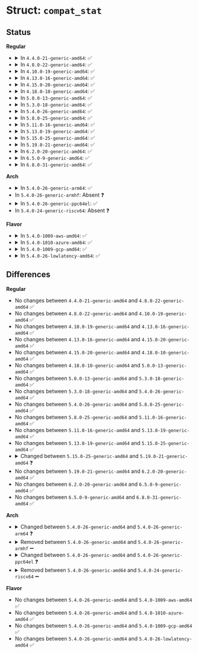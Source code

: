 # Struct: <code>compat_stat</code>

## Status
<b>Regular</b>
<ul>
<li>
<details>
<summary>In <code>4.4.0-21-generic-amd64</code>: ✅</summary>

```c
struct compat_stat {
    compat_dev_t st_dev;
    u16 __pad1;
    compat_ino_t st_ino;
    compat_mode_t st_mode;
    compat_nlink_t st_nlink;
    __compat_uid_t st_uid;
    __compat_gid_t st_gid;
    compat_dev_t st_rdev;
    u16 __pad2;
    u32 st_size;
    u32 st_blksize;
    u32 st_blocks;
    u32 st_atime;
    u32 st_atime_nsec;
    u32 st_mtime;
    u32 st_mtime_nsec;
    u32 st_ctime;
    u32 st_ctime_nsec;
    u32 __unused4;
    u32 __unused5;
}
```
</details>
</li>
<li>
<details>
<summary>In <code>4.8.0-22-generic-amd64</code>: ✅</summary>

```c
struct compat_stat {
    compat_dev_t st_dev;
    u16 __pad1;
    compat_ino_t st_ino;
    compat_mode_t st_mode;
    compat_nlink_t st_nlink;
    __compat_uid_t st_uid;
    __compat_gid_t st_gid;
    compat_dev_t st_rdev;
    u16 __pad2;
    u32 st_size;
    u32 st_blksize;
    u32 st_blocks;
    u32 st_atime;
    u32 st_atime_nsec;
    u32 st_mtime;
    u32 st_mtime_nsec;
    u32 st_ctime;
    u32 st_ctime_nsec;
    u32 __unused4;
    u32 __unused5;
}
```
</details>
</li>
<li>
<details>
<summary>In <code>4.10.0-19-generic-amd64</code>: ✅</summary>

```c
struct compat_stat {
    compat_dev_t st_dev;
    u16 __pad1;
    compat_ino_t st_ino;
    compat_mode_t st_mode;
    compat_nlink_t st_nlink;
    __compat_uid_t st_uid;
    __compat_gid_t st_gid;
    compat_dev_t st_rdev;
    u16 __pad2;
    u32 st_size;
    u32 st_blksize;
    u32 st_blocks;
    u32 st_atime;
    u32 st_atime_nsec;
    u32 st_mtime;
    u32 st_mtime_nsec;
    u32 st_ctime;
    u32 st_ctime_nsec;
    u32 __unused4;
    u32 __unused5;
}
```
</details>
</li>
<li>
<details>
<summary>In <code>4.13.0-16-generic-amd64</code>: ✅</summary>

```c
struct compat_stat {
    compat_dev_t st_dev;
    u16 __pad1;
    compat_ino_t st_ino;
    compat_mode_t st_mode;
    compat_nlink_t st_nlink;
    __compat_uid_t st_uid;
    __compat_gid_t st_gid;
    compat_dev_t st_rdev;
    u16 __pad2;
    u32 st_size;
    u32 st_blksize;
    u32 st_blocks;
    u32 st_atime;
    u32 st_atime_nsec;
    u32 st_mtime;
    u32 st_mtime_nsec;
    u32 st_ctime;
    u32 st_ctime_nsec;
    u32 __unused4;
    u32 __unused5;
}
```
</details>
</li>
<li>
<details>
<summary>In <code>4.15.0-20-generic-amd64</code>: ✅</summary>

```c
struct compat_stat {
    compat_dev_t st_dev;
    u16 __pad1;
    compat_ino_t st_ino;
    compat_mode_t st_mode;
    compat_nlink_t st_nlink;
    __compat_uid_t st_uid;
    __compat_gid_t st_gid;
    compat_dev_t st_rdev;
    u16 __pad2;
    u32 st_size;
    u32 st_blksize;
    u32 st_blocks;
    u32 st_atime;
    u32 st_atime_nsec;
    u32 st_mtime;
    u32 st_mtime_nsec;
    u32 st_ctime;
    u32 st_ctime_nsec;
    u32 __unused4;
    u32 __unused5;
}
```
</details>
</li>
<li>
<details>
<summary>In <code>4.18.0-10-generic-amd64</code>: ✅</summary>

```c
struct compat_stat {
    compat_dev_t st_dev;
    u16 __pad1;
    compat_ino_t st_ino;
    compat_mode_t st_mode;
    compat_nlink_t st_nlink;
    __compat_uid_t st_uid;
    __compat_gid_t st_gid;
    compat_dev_t st_rdev;
    u16 __pad2;
    u32 st_size;
    u32 st_blksize;
    u32 st_blocks;
    u32 st_atime;
    u32 st_atime_nsec;
    u32 st_mtime;
    u32 st_mtime_nsec;
    u32 st_ctime;
    u32 st_ctime_nsec;
    u32 __unused4;
    u32 __unused5;
}
```
</details>
</li>
<li>
<details>
<summary>In <code>5.0.0-13-generic-amd64</code>: ✅</summary>

```c
struct compat_stat {
    compat_dev_t st_dev;
    u16 __pad1;
    compat_ino_t st_ino;
    compat_mode_t st_mode;
    compat_nlink_t st_nlink;
    __compat_uid_t st_uid;
    __compat_gid_t st_gid;
    compat_dev_t st_rdev;
    u16 __pad2;
    u32 st_size;
    u32 st_blksize;
    u32 st_blocks;
    u32 st_atime;
    u32 st_atime_nsec;
    u32 st_mtime;
    u32 st_mtime_nsec;
    u32 st_ctime;
    u32 st_ctime_nsec;
    u32 __unused4;
    u32 __unused5;
}
```
</details>
</li>
<li>
<details>
<summary>In <code>5.3.0-18-generic-amd64</code>: ✅</summary>

```c
struct compat_stat {
    compat_dev_t st_dev;
    u16 __pad1;
    compat_ino_t st_ino;
    compat_mode_t st_mode;
    compat_nlink_t st_nlink;
    __compat_uid_t st_uid;
    __compat_gid_t st_gid;
    compat_dev_t st_rdev;
    u16 __pad2;
    u32 st_size;
    u32 st_blksize;
    u32 st_blocks;
    u32 st_atime;
    u32 st_atime_nsec;
    u32 st_mtime;
    u32 st_mtime_nsec;
    u32 st_ctime;
    u32 st_ctime_nsec;
    u32 __unused4;
    u32 __unused5;
}
```
</details>
</li>
<li>
<details>
<summary>In <code>5.4.0-26-generic-amd64</code>: ✅</summary>

```c
struct compat_stat {
    compat_dev_t st_dev;
    u16 __pad1;
    compat_ino_t st_ino;
    compat_mode_t st_mode;
    compat_nlink_t st_nlink;
    __compat_uid_t st_uid;
    __compat_gid_t st_gid;
    compat_dev_t st_rdev;
    u16 __pad2;
    u32 st_size;
    u32 st_blksize;
    u32 st_blocks;
    u32 st_atime;
    u32 st_atime_nsec;
    u32 st_mtime;
    u32 st_mtime_nsec;
    u32 st_ctime;
    u32 st_ctime_nsec;
    u32 __unused4;
    u32 __unused5;
}
```
</details>
</li>
<li>
<details>
<summary>In <code>5.8.0-25-generic-amd64</code>: ✅</summary>

```c
struct compat_stat {
    compat_dev_t st_dev;
    u16 __pad1;
    compat_ino_t st_ino;
    compat_mode_t st_mode;
    compat_nlink_t st_nlink;
    __compat_uid_t st_uid;
    __compat_gid_t st_gid;
    compat_dev_t st_rdev;
    u16 __pad2;
    u32 st_size;
    u32 st_blksize;
    u32 st_blocks;
    u32 st_atime;
    u32 st_atime_nsec;
    u32 st_mtime;
    u32 st_mtime_nsec;
    u32 st_ctime;
    u32 st_ctime_nsec;
    u32 __unused4;
    u32 __unused5;
}
```
</details>
</li>
<li>
<details>
<summary>In <code>5.11.0-16-generic-amd64</code>: ✅</summary>

```c
struct compat_stat {
    compat_dev_t st_dev;
    u16 __pad1;
    compat_ino_t st_ino;
    compat_mode_t st_mode;
    compat_nlink_t st_nlink;
    __compat_uid_t st_uid;
    __compat_gid_t st_gid;
    compat_dev_t st_rdev;
    u16 __pad2;
    u32 st_size;
    u32 st_blksize;
    u32 st_blocks;
    u32 st_atime;
    u32 st_atime_nsec;
    u32 st_mtime;
    u32 st_mtime_nsec;
    u32 st_ctime;
    u32 st_ctime_nsec;
    u32 __unused4;
    u32 __unused5;
}
```
</details>
</li>
<li>
<details>
<summary>In <code>5.13.0-19-generic-amd64</code>: ✅</summary>

```c
struct compat_stat {
    compat_dev_t st_dev;
    u16 __pad1;
    compat_ino_t st_ino;
    compat_mode_t st_mode;
    compat_nlink_t st_nlink;
    __compat_uid_t st_uid;
    __compat_gid_t st_gid;
    compat_dev_t st_rdev;
    u16 __pad2;
    u32 st_size;
    u32 st_blksize;
    u32 st_blocks;
    u32 st_atime;
    u32 st_atime_nsec;
    u32 st_mtime;
    u32 st_mtime_nsec;
    u32 st_ctime;
    u32 st_ctime_nsec;
    u32 __unused4;
    u32 __unused5;
}
```
</details>
</li>
<li>
<details>
<summary>In <code>5.15.0-25-generic-amd64</code>: ✅</summary>

```c
struct compat_stat {
    compat_dev_t st_dev;
    u16 __pad1;
    compat_ino_t st_ino;
    compat_mode_t st_mode;
    compat_nlink_t st_nlink;
    __compat_uid_t st_uid;
    __compat_gid_t st_gid;
    compat_dev_t st_rdev;
    u16 __pad2;
    u32 st_size;
    u32 st_blksize;
    u32 st_blocks;
    u32 st_atime;
    u32 st_atime_nsec;
    u32 st_mtime;
    u32 st_mtime_nsec;
    u32 st_ctime;
    u32 st_ctime_nsec;
    u32 __unused4;
    u32 __unused5;
}
```
</details>
</li>
<li>
<details>
<summary>In <code>5.19.0-21-generic-amd64</code>: ✅</summary>

```c
struct compat_stat {
    u32 st_dev;
    compat_ino_t st_ino;
    compat_mode_t st_mode;
    compat_nlink_t st_nlink;
    __compat_uid_t st_uid;
    __compat_gid_t st_gid;
    u32 st_rdev;
    u32 st_size;
    u32 st_blksize;
    u32 st_blocks;
    u32 st_atime;
    u32 st_atime_nsec;
    u32 st_mtime;
    u32 st_mtime_nsec;
    u32 st_ctime;
    u32 st_ctime_nsec;
    u32 __unused4;
    u32 __unused5;
}
```
</details>
</li>
<li>
<details>
<summary>In <code>6.2.0-20-generic-amd64</code>: ✅</summary>

```c
struct compat_stat {
    u32 st_dev;
    compat_ino_t st_ino;
    compat_mode_t st_mode;
    compat_nlink_t st_nlink;
    __compat_uid_t st_uid;
    __compat_gid_t st_gid;
    u32 st_rdev;
    u32 st_size;
    u32 st_blksize;
    u32 st_blocks;
    u32 st_atime;
    u32 st_atime_nsec;
    u32 st_mtime;
    u32 st_mtime_nsec;
    u32 st_ctime;
    u32 st_ctime_nsec;
    u32 __unused4;
    u32 __unused5;
}
```
</details>
</li>
<li>
<details>
<summary>In <code>6.5.0-9-generic-amd64</code>: ✅</summary>

```c
struct compat_stat {
    u32 st_dev;
    compat_ino_t st_ino;
    compat_mode_t st_mode;
    compat_nlink_t st_nlink;
    __compat_uid_t st_uid;
    __compat_gid_t st_gid;
    u32 st_rdev;
    u32 st_size;
    u32 st_blksize;
    u32 st_blocks;
    u32 st_atime;
    u32 st_atime_nsec;
    u32 st_mtime;
    u32 st_mtime_nsec;
    u32 st_ctime;
    u32 st_ctime_nsec;
    u32 __unused4;
    u32 __unused5;
}
```
</details>
</li>
<li>
<details>
<summary>In <code>6.8.0-31-generic-amd64</code>: ✅</summary>

```c
struct compat_stat {
    u32 st_dev;
    compat_ino_t st_ino;
    compat_mode_t st_mode;
    compat_nlink_t st_nlink;
    __compat_uid_t st_uid;
    __compat_gid_t st_gid;
    u32 st_rdev;
    u32 st_size;
    u32 st_blksize;
    u32 st_blocks;
    u32 st_atime;
    u32 st_atime_nsec;
    u32 st_mtime;
    u32 st_mtime_nsec;
    u32 st_ctime;
    u32 st_ctime_nsec;
    u32 __unused4;
    u32 __unused5;
}
```
</details>
</li>
</ul>
<b>Arch</b>
<ul>
<li>
<details>
<summary>In <code>5.4.0-26-generic-arm64</code>: ✅</summary>

```c
struct compat_stat {
    compat_dev_t st_dev;
    compat_ino_t st_ino;
    compat_mode_t st_mode;
    compat_ushort_t st_nlink;
    __compat_uid16_t st_uid;
    __compat_gid16_t st_gid;
    compat_dev_t st_rdev;
    compat_off_t st_size;
    compat_off_t st_blksize;
    compat_off_t st_blocks;
    old_time32_t st_atime;
    compat_ulong_t st_atime_nsec;
    old_time32_t st_mtime;
    compat_ulong_t st_mtime_nsec;
    old_time32_t st_ctime;
    compat_ulong_t st_ctime_nsec;
    compat_ulong_t[2] __unused4;
}
```
</details>
</li>
<li>
In <code>5.4.0-26-generic-armhf</code>: Absent ❓
</li>
<li>
<details>
<summary>In <code>5.4.0-26-generic-ppc64el</code>: ✅</summary>

```c
struct compat_stat {
    compat_dev_t st_dev;
    compat_ino_t st_ino;
    compat_mode_t st_mode;
    compat_nlink_t st_nlink;
    __compat_uid32_t st_uid;
    __compat_gid32_t st_gid;
    compat_dev_t st_rdev;
    compat_off_t st_size;
    compat_off_t st_blksize;
    compat_off_t st_blocks;
    old_time32_t st_atime;
    u32 st_atime_nsec;
    old_time32_t st_mtime;
    u32 st_mtime_nsec;
    old_time32_t st_ctime;
    u32 st_ctime_nsec;
    u32[2] __unused4;
}
```
</details>
</li>
<li>
In <code>5.4.0-24-generic-riscv64</code>: Absent ❓
</li>
</ul>
<b>Flavor</b>
<ul>
<li>
<details>
<summary>In <code>5.4.0-1009-aws-amd64</code>: ✅</summary>

```c
struct compat_stat {
    compat_dev_t st_dev;
    u16 __pad1;
    compat_ino_t st_ino;
    compat_mode_t st_mode;
    compat_nlink_t st_nlink;
    __compat_uid_t st_uid;
    __compat_gid_t st_gid;
    compat_dev_t st_rdev;
    u16 __pad2;
    u32 st_size;
    u32 st_blksize;
    u32 st_blocks;
    u32 st_atime;
    u32 st_atime_nsec;
    u32 st_mtime;
    u32 st_mtime_nsec;
    u32 st_ctime;
    u32 st_ctime_nsec;
    u32 __unused4;
    u32 __unused5;
}
```
</details>
</li>
<li>
<details>
<summary>In <code>5.4.0-1010-azure-amd64</code>: ✅</summary>

```c
struct compat_stat {
    compat_dev_t st_dev;
    u16 __pad1;
    compat_ino_t st_ino;
    compat_mode_t st_mode;
    compat_nlink_t st_nlink;
    __compat_uid_t st_uid;
    __compat_gid_t st_gid;
    compat_dev_t st_rdev;
    u16 __pad2;
    u32 st_size;
    u32 st_blksize;
    u32 st_blocks;
    u32 st_atime;
    u32 st_atime_nsec;
    u32 st_mtime;
    u32 st_mtime_nsec;
    u32 st_ctime;
    u32 st_ctime_nsec;
    u32 __unused4;
    u32 __unused5;
}
```
</details>
</li>
<li>
<details>
<summary>In <code>5.4.0-1009-gcp-amd64</code>: ✅</summary>

```c
struct compat_stat {
    compat_dev_t st_dev;
    u16 __pad1;
    compat_ino_t st_ino;
    compat_mode_t st_mode;
    compat_nlink_t st_nlink;
    __compat_uid_t st_uid;
    __compat_gid_t st_gid;
    compat_dev_t st_rdev;
    u16 __pad2;
    u32 st_size;
    u32 st_blksize;
    u32 st_blocks;
    u32 st_atime;
    u32 st_atime_nsec;
    u32 st_mtime;
    u32 st_mtime_nsec;
    u32 st_ctime;
    u32 st_ctime_nsec;
    u32 __unused4;
    u32 __unused5;
}
```
</details>
</li>
<li>
<details>
<summary>In <code>5.4.0-26-lowlatency-amd64</code>: ✅</summary>

```c
struct compat_stat {
    compat_dev_t st_dev;
    u16 __pad1;
    compat_ino_t st_ino;
    compat_mode_t st_mode;
    compat_nlink_t st_nlink;
    __compat_uid_t st_uid;
    __compat_gid_t st_gid;
    compat_dev_t st_rdev;
    u16 __pad2;
    u32 st_size;
    u32 st_blksize;
    u32 st_blocks;
    u32 st_atime;
    u32 st_atime_nsec;
    u32 st_mtime;
    u32 st_mtime_nsec;
    u32 st_ctime;
    u32 st_ctime_nsec;
    u32 __unused4;
    u32 __unused5;
}
```
</details>
</li>
</ul>

## Differences
<b>Regular</b>
<ul>
<li>
No changes between <code>4.4.0-21-generic-amd64</code> and <code>4.8.0-22-generic-amd64</code> ✅
</li>
<li>
No changes between <code>4.8.0-22-generic-amd64</code> and <code>4.10.0-19-generic-amd64</code> ✅
</li>
<li>
No changes between <code>4.10.0-19-generic-amd64</code> and <code>4.13.0-16-generic-amd64</code> ✅
</li>
<li>
No changes between <code>4.13.0-16-generic-amd64</code> and <code>4.15.0-20-generic-amd64</code> ✅
</li>
<li>
No changes between <code>4.15.0-20-generic-amd64</code> and <code>4.18.0-10-generic-amd64</code> ✅
</li>
<li>
No changes between <code>4.18.0-10-generic-amd64</code> and <code>5.0.0-13-generic-amd64</code> ✅
</li>
<li>
No changes between <code>5.0.0-13-generic-amd64</code> and <code>5.3.0-18-generic-amd64</code> ✅
</li>
<li>
No changes between <code>5.3.0-18-generic-amd64</code> and <code>5.4.0-26-generic-amd64</code> ✅
</li>
<li>
No changes between <code>5.4.0-26-generic-amd64</code> and <code>5.8.0-25-generic-amd64</code> ✅
</li>
<li>
No changes between <code>5.8.0-25-generic-amd64</code> and <code>5.11.0-16-generic-amd64</code> ✅
</li>
<li>
No changes between <code>5.11.0-16-generic-amd64</code> and <code>5.13.0-19-generic-amd64</code> ✅
</li>
<li>
No changes between <code>5.13.0-19-generic-amd64</code> and <code>5.15.0-25-generic-amd64</code> ✅
</li>
<li>
<details>
<summary>Changed between <code>5.15.0-25-generic-amd64</code> and <code>5.19.0-21-generic-amd64</code> ❓</summary>
<ul>
<li>
<b>Field removed. </b>
<code>u16 __pad1</code>
</li>
<li>
<b>Field removed. </b>
<code>u16 __pad2</code>
</li>
<li>
<b>Field type changed. </b>
<code>compat_dev_t st_dev</code> ➡️ <code>u32 st_dev</code>
</li>
<li>
<b>Field type changed. </b>
<code>compat_dev_t st_rdev</code> ➡️ <code>u32 st_rdev</code>
</li>
</ul>
</details>
</li>
<li>
No changes between <code>5.19.0-21-generic-amd64</code> and <code>6.2.0-20-generic-amd64</code> ✅
</li>
<li>
No changes between <code>6.2.0-20-generic-amd64</code> and <code>6.5.0-9-generic-amd64</code> ✅
</li>
<li>
No changes between <code>6.5.0-9-generic-amd64</code> and <code>6.8.0-31-generic-amd64</code> ✅
</li>
</ul>
<b>Arch</b>
<ul>
<li>
<details>
<summary>Changed between <code>5.4.0-26-generic-amd64</code> and <code>5.4.0-26-generic-arm64</code> ❓</summary>
<ul>
<li>
<b>Field removed. </b>
<code>u16 __pad1</code>
</li>
<li>
<b>Field removed. </b>
<code>u16 __pad2</code>
</li>
<li>
<b>Field removed. </b>
<code>u32 __unused5</code>
</li>
<li>
<b>Field type changed. </b>
<code>compat_nlink_t st_nlink</code> ➡️ <code>compat_ushort_t st_nlink</code>
</li>
<li>
<b>Field type changed. </b>
<code>__compat_uid_t st_uid</code> ➡️ <code>__compat_uid16_t st_uid</code>
</li>
<li>
<b>Field type changed. </b>
<code>__compat_gid_t st_gid</code> ➡️ <code>__compat_gid16_t st_gid</code>
</li>
<li>
<b>Field type changed. </b>
<code>u32 st_size</code> ➡️ <code>compat_off_t st_size</code>
</li>
<li>
<b>Field type changed. </b>
<code>u32 st_blksize</code> ➡️ <code>compat_off_t st_blksize</code>
</li>
<li>
<b>Field type changed. </b>
<code>u32 st_blocks</code> ➡️ <code>compat_off_t st_blocks</code>
</li>
<li>
<b>Field type changed. </b>
<code>u32 st_atime</code> ➡️ <code>old_time32_t st_atime</code>
</li>
<li>
<b>Field type changed. </b>
<code>u32 st_atime_nsec</code> ➡️ <code>compat_ulong_t st_atime_nsec</code>
</li>
<li>
<b>Field type changed. </b>
<code>u32 st_mtime</code> ➡️ <code>old_time32_t st_mtime</code>
</li>
<li>
<b>Field type changed. </b>
<code>u32 st_mtime_nsec</code> ➡️ <code>compat_ulong_t st_mtime_nsec</code>
</li>
<li>
<b>Field type changed. </b>
<code>u32 st_ctime</code> ➡️ <code>old_time32_t st_ctime</code>
</li>
<li>
<b>Field type changed. </b>
<code>u32 st_ctime_nsec</code> ➡️ <code>compat_ulong_t st_ctime_nsec</code>
</li>
<li>
<b>Field type changed. </b>
<code>u32 __unused4</code> ➡️ <code>compat_ulong_t[2] __unused4</code>
</li>
</ul>
</details>
</li>
<li>
<details>
<summary>Removed between <code>5.4.0-26-generic-amd64</code> and <code>5.4.0-26-generic-armhf</code> ➖</summary>

```c
struct compat_stat {
    compat_dev_t st_dev;
    u16 __pad1;
    compat_ino_t st_ino;
    compat_mode_t st_mode;
    compat_nlink_t st_nlink;
    __compat_uid_t st_uid;
    __compat_gid_t st_gid;
    compat_dev_t st_rdev;
    u16 __pad2;
    u32 st_size;
    u32 st_blksize;
    u32 st_blocks;
    u32 st_atime;
    u32 st_atime_nsec;
    u32 st_mtime;
    u32 st_mtime_nsec;
    u32 st_ctime;
    u32 st_ctime_nsec;
    u32 __unused4;
    u32 __unused5;
}
```
</details>
</li>
<li>
<details>
<summary>Changed between <code>5.4.0-26-generic-amd64</code> and <code>5.4.0-26-generic-ppc64el</code> ❓</summary>
<ul>
<li>
<b>Field removed. </b>
<code>u16 __pad1</code>
</li>
<li>
<b>Field removed. </b>
<code>u16 __pad2</code>
</li>
<li>
<b>Field removed. </b>
<code>u32 __unused5</code>
</li>
<li>
<b>Field type changed. </b>
<code>__compat_uid_t st_uid</code> ➡️ <code>__compat_uid32_t st_uid</code>
</li>
<li>
<b>Field type changed. </b>
<code>__compat_gid_t st_gid</code> ➡️ <code>__compat_gid32_t st_gid</code>
</li>
<li>
<b>Field type changed. </b>
<code>u32 st_size</code> ➡️ <code>compat_off_t st_size</code>
</li>
<li>
<b>Field type changed. </b>
<code>u32 st_blksize</code> ➡️ <code>compat_off_t st_blksize</code>
</li>
<li>
<b>Field type changed. </b>
<code>u32 st_blocks</code> ➡️ <code>compat_off_t st_blocks</code>
</li>
<li>
<b>Field type changed. </b>
<code>u32 st_atime</code> ➡️ <code>old_time32_t st_atime</code>
</li>
<li>
<b>Field type changed. </b>
<code>u32 st_mtime</code> ➡️ <code>old_time32_t st_mtime</code>
</li>
<li>
<b>Field type changed. </b>
<code>u32 st_ctime</code> ➡️ <code>old_time32_t st_ctime</code>
</li>
<li>
<b>Field type changed. </b>
<code>u32 __unused4</code> ➡️ <code>u32[2] __unused4</code>
</li>
</ul>
</details>
</li>
<li>
<details>
<summary>Removed between <code>5.4.0-26-generic-amd64</code> and <code>5.4.0-24-generic-riscv64</code> ➖</summary>

```c
struct compat_stat {
    compat_dev_t st_dev;
    u16 __pad1;
    compat_ino_t st_ino;
    compat_mode_t st_mode;
    compat_nlink_t st_nlink;
    __compat_uid_t st_uid;
    __compat_gid_t st_gid;
    compat_dev_t st_rdev;
    u16 __pad2;
    u32 st_size;
    u32 st_blksize;
    u32 st_blocks;
    u32 st_atime;
    u32 st_atime_nsec;
    u32 st_mtime;
    u32 st_mtime_nsec;
    u32 st_ctime;
    u32 st_ctime_nsec;
    u32 __unused4;
    u32 __unused5;
}
```
</details>
</li>
</ul>
<b>Flavor</b>
<ul>
<li>
No changes between <code>5.4.0-26-generic-amd64</code> and <code>5.4.0-1009-aws-amd64</code> ✅
</li>
<li>
No changes between <code>5.4.0-26-generic-amd64</code> and <code>5.4.0-1010-azure-amd64</code> ✅
</li>
<li>
No changes between <code>5.4.0-26-generic-amd64</code> and <code>5.4.0-1009-gcp-amd64</code> ✅
</li>
<li>
No changes between <code>5.4.0-26-generic-amd64</code> and <code>5.4.0-26-lowlatency-amd64</code> ✅
</li>
</ul>
